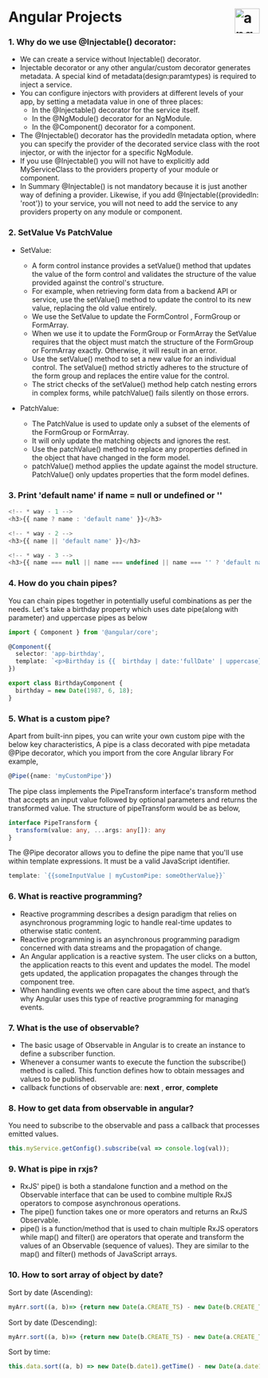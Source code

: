 # Angular Projects <img align="right" src="https://angular.io/assets/images/logos/angular/angular.svg" alt="angular" width="50" height="50"/>

### 1. Why do we use @Injectable() decorator:

- We can create a service without Injectable() decorator.
- Injectable decorator or any other angular/custom decorator generates metadata. A special kind of metadata(design:paramtypes) is required to inject a service.
- You can configure injectors with providers at different levels of your app, by setting a metadata value in one of three places:
  - In the @Injectable() decorator for the service itself.
  - In the @NgModule() decorator for an NgModule.
  - In the @Component() decorator for a component.
- The @Injectable() decorator has the providedIn metadata option, where you can specify the provider of the decorated service class with the root injector, or with the injector for a specific NgModule.
- If you use @Injectable() you will not have to explicitly add MyServiceClass to the providers property of your module or component.
- In Summary @Injectable() is not mandatory because it is just another way of defining a provider. Likewise, if you add @Injectable({providedIn: 'root'}) to your service, you will not need to add the service to any providers property on any module or component.

### 2. SetValue Vs PatchValue

- SetValue:
  - A form control instance provides a setValue() method that updates the value of the form control and validates the structure of the value provided against the control's structure.
  - For example, when retrieving form data from a backend API or service, use the setValue() method to update the control to its new value, replacing the old value entirely.
  - We use the SetValue to update the FormControl , FormGroup or FormArray.
  - When we use it to update the FormGroup or FormArray the SetValue requires that the object must match the structure of the FormGroup or FormArray exactly. Otherwise, it will result in an error.
  - Use the setValue() method to set a new value for an individual control. The setValue() method strictly adheres to the structure of the form group and replaces the entire value for the control.
  - The strict checks of the setValue() method help catch nesting errors in complex forms, while patchValue() fails silently on those errors.

- PatchValue:
  - The PatchValue is used to update only a subset of the elements of the FormGroup or FormArray.
  - It will only update the matching objects and ignores the rest.
  - Use the patchValue() method to replace any properties defined in the object that have changed in the form model.
  - patchValue() method applies the update against the model structure. PatchValue() only updates properties that the form model defines.

### 3. Print 'default name' if name = null or undefined or ''

```ts
<!-- * way - 1 -->
<h3>{{ name ? name : 'default name' }}</h3>

<!-- * way - 2 -->
<h3>{{ name || 'default name' }}</h3>

<!-- * way - 3 -->
<h3>{{ name === null || name === undefined || name === '' ? 'default name' : name }}</h3>

```

### 4. How do you chain pipes?

You can chain pipes together in potentially useful combinations as per the needs. Let's take a birthday property which uses date pipe(along with parameter) and uppercase pipes as below
```ts
import { Component } from '@angular/core';

@Component({
  selector: 'app-birthday',
  template: `<p>Birthday is {{  birthday | date:'fullDate' | uppercase}} </p>` // THURSDAY, JUNE 18, 1987
})

export class BirthdayComponent {
  birthday = new Date(1987, 6, 18);
}
```

### 5. What is a custom pipe?
Apart from built-inn pipes, you can write your own custom pipe with the below key characteristics,
A pipe is a class decorated with pipe metadata @Pipe decorator, which you import from the core Angular library For example,
```ts
@Pipe({name: 'myCustomPipe'})
```
The pipe class implements the PipeTransform interface's transform method that accepts an input value followed by optional parameters and returns the transformed value. The structure of pipeTransform would be as below,
```ts
interface PipeTransform {
  transform(value: any, ...args: any[]): any
}
```
The @Pipe decorator allows you to define the pipe name that you'll use within template expressions. It must be a valid JavaScript identifier.
```ts
template: `{{someInputValue | myCustomPipe: someOtherValue}}`
```

### 6. What is reactive programming?
- Reactive programming describes a design paradigm that relies on asynchronous programming logic to handle real-time updates to otherwise static content.
- Reactive programming is an asynchronous programming paradigm concerned with data streams and the propagation of change.
- An Angular application is a reactive system. The user clicks on a button, the application reacts to this event and updates the model. The model gets updated, the application propagates the changes through the component tree.
- When handling events we often care about the time aspect, and that’s why Angular uses this type of reactive programming for managing events.

### 7. What is the use of observable?
- The basic usage of Observable in Angular is to create an instance to define a subscriber function.
- Whenever a consumer wants to execute the function the subscribe() method is called. This function defines how to obtain messages and values to be published.
- callback functions of observable are: **next** , **error**, **complete**

### 8. How to get data from observable in angular?
You need to subscribe to the observable and pass a callback that processes emitted values.
```ts
this.myService.getConfig().subscribe(val => console.log(val));
```

### 9. What is pipe in rxjs?
- RxJS' pipe() is both a standalone function and a method on the Observable interface that can be used to combine multiple RxJS operators to compose asynchronous operations. 
- The pipe() function takes one or more operators and returns an RxJS Observable.
- pipe() is a function/method that is used to chain multiple RxJS operators while map() and filter() are operators that operate and transform the values of an Observable (sequence of values). They are similar to the map() and filter() methods of JavaScript arrays.

### 10. How to sort array of object by date?
Sort by date (Ascending):
```ts
myArr.sort((a, b)=> {return new Date(a.CREATE_TS) - new Date(b.CREATE_TS)})
```
Sort by date (Descending):
```ts
myArr.sort((a, b)=> {return new Date(b.CREATE_TS) - new Date(a.CREATE_TS)})
```
Sort by time:
```ts
this.data.sort((a, b) => new Date(b.date1).getTime() - new Date(a.date1).getTime());
```
